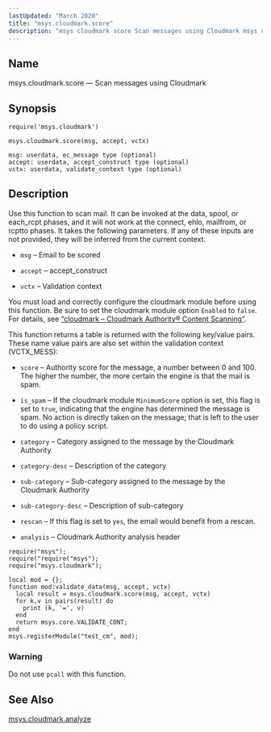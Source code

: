 ```yaml
---
lastUpdated: "March 2020"
title: "msys.cloudmark.score"
description: "msys cloudmark score Scan messages using Cloudmark msys cloudmark score msg accept vctx Use this function to scan mail It can be invoked at the data spool or each rcpt phases and it will not work at the connect ehlo mailfrom or rcptto phases It takes the following parameters If..."
---
```


<a name="lua.ref.msys.cloudmark.score"></a> 
## Name

msys.cloudmark.score — Scan messages using Cloudmark

<a name="idp14979792"></a> 
## Synopsis

`require('msys.cloudmark')`

`msys.cloudmark.score(msg, accept, vctx)`

```
msg: userdata, ec_message type (optional)
accept: userdata, accept_construct type (optional)
vctx: userdata, validate_context type (optional)
```
<a name="idp14983632"></a> 
## Description

Use this function to scan mail. It can be invoked at the data, spool, or each_rcpt phases, and it will not work at the connect, ehlo, mailfrom, or rcptto phases. It takes the following parameters. If any of these inputs are not provided, they will be inferred from the current context.

*   `msg` – Email to be scored

*   `accept` – accept_construct

*   `vctx` – Validation context

You must load and correctly configure the cloudmark module before using this function. Be sure to set the cloudmark module option `Enabled` to `false`. For details, see [“cloudmark – Cloudmark Authority® Content Scanning”](/momentum/4/modules/cloudmark).

This function returns a table is returned with the following key/value pairs. These name value pairs are also set within the validation context (VCTX_MESS):

*   `score` – Authority score for the message, a number between 0 and 100\. The higher the number, the more certain the engine is that the mail is spam.

*   `is_spam` – If the cloudmark module `MinimumScore` option is set, this flag is set to `true`, indicating that the engine has determined the message is spam. No action is directly taken on the message; that is left to the user to do using a policy script.

*   `category` – Category assigned to the message by the Cloudmark Authority

*   `category-desc` – Description of the category

*   `sub-category` – Sub-category assigned to the message by the Cloudmark Authority

*   `sub-category-desc` – Description of sub-category

*   `rescan` – If this flag is set to `yes`, the email would benefit from a rescan.

*   `analysis` – Cloudmark Authority analysis header

<a name="lua.ref.msys.cloudmark.score.example"></a> 


```
require("msys");
require("require("msys");
require("msys.cloudmark");

local mod = {};
function mod:validate_data(msg, accept, vctx)
  local result = msys.cloudmark.score(msg, accept, vctx)
  for k,v in pairs(result) do
    print (k, '=', v)
  end
  return msys.core.VALIDATE_CONT;
end
msys.registerModule("test_cm", mod);
```

### Warning

Do not use `pcall` with this function.

<a name="idp15010208"></a> 
## See Also

[msys.cloudmark.analyze](/momentum/4/lua/ref-msys-cloudmark-analyze)